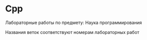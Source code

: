 # Cpp
Лабораторные работы по предмету: Наука программирования
 
Названия веток соответствуют номерам лабораторных работ
